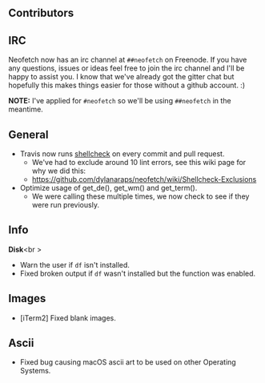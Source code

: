 ## Contributors


## IRC

Neofetch now has an irc channel at `##neofetch` on Freenode. If you have any questions, issues or ideas feel free to join the irc channel and I'll be happy to assist you. I know that we've already got the gitter chat but hopefully this makes things easier for those without a github account. :)

**NOTE:** I've applied for `#neofetch` so we'll be using `##neofetch` in the meantime.


## General

- Travis now runs [shellcheck](https://github.com/koalaman/shellcheck) on every commit and pull request.
    - We've had to exclude around 10 lint errors, see this wiki page for why we did this:
    - https://github.com/dylanaraps/neofetch/wiki/Shellcheck-Exclusions
- Optimize usage of get_de(), get_wm() and get_term().
    - We were calling these multiple times, we now check to see if they were run previously.


## Info

**Disk**<br \>

- Warn the user if `df` isn't installed.
- Fixed broken output if `df` wasn't installed but the function was enabled.


## Images

- [iTerm2] Fixed blank images.


## Ascii

- Fixed bug causing macOS ascii art to be used on other Operating Systems.
